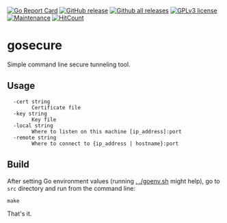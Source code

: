 [![Go Report Card](https://goreportcard.com/badge/github.com/diegohce/gosecure)](https://goreportcard.com/report/github.com/diegohce/gosecure)
[![GitHub release](https://img.shields.io/github/release/diegohce/gosecure.svg)](https://github.com/diegohce/gosecure/releases/)
[![Github all releases](https://img.shields.io/github/downloads/diegohce/gosecure/total.svg)](https://github.com/diegohce/gosecure/releases/)
[![GPLv3 license](https://img.shields.io/badge/License-GPLv3-blue.svg)](https://github.com/diegohce/gosecure/blob/master/LICENSE)
[![Maintenance](https://img.shields.io/badge/Maintained%3F-yes-green.svg)](https://github.com/diegohce/gosecure/graphs/commit-activity)
[![HitCount](http://hits.dwyl.io/diegohce/badges.svg)](http://hits.dwyl.io/diegohce/badges)

# gosecure 
Simple command line secure tunneling tool.

## Usage
```
  -cert string
    	Certificate file
  -key string
    	Key file
  -local string
    	Where to listen on this machine [ip_address]:port
  -remote string
    	Where to connect to {ip_address | hostname}:port
```

## Build

After setting Go environment values 
(running [. ./goenv.sh](https://github.com/diegohce/gosecure/blob/master/goenv.sh) might help), 
go to ```src``` directory and run from the command line:

```make```

That's it.
